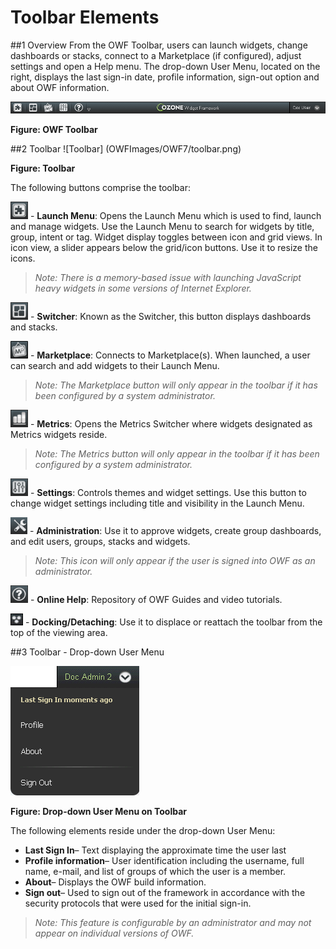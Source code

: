 # Toolbar Elements

##1 Overview
From the OWF Toolbar, users can launch widgets, change dashboards or stacks, connect to a Marketplace (if configured), adjust settings and open a Help menu. The drop-down User Menu, located on the right, displays the last sign-in date, profile information, sign-out option and about OWF information. 

![OWF Toolbar](OWFImages/OWF7/owf_toolbar.png)

**Figure: OWF Toolbar**

##2 Toolbar
![Toolbar] (OWFImages/OWF7/toolbar.png)

<b>Figure: Toolbar</b>

The following buttons comprise the toolbar:

![Launch Menu Button](OWFImages/OWF7/launch_menu_button.png) - __Launch Menu__: Opens the Launch Menu which is used to find, launch and manage widgets. Use the Launch Menu to search for widgets by title, group, intent or tag. Widget display toggles between icon and grid views. In icon view, a slider appears below the grid/icon buttons. Use it to resize the icons.  

> *Note: There is a memory-based issue with launching JavaScript heavy widgets in some versions of Internet Explorer.*


![Switcher Button](OWFImages/OWF7/switcher_button.png) - __Switcher__: Known as the Switcher, this button displays dashboards and stacks.

![Marketplace Button](OWFImages/OWF7/marketplace_button.png?raw=true) - __Marketplace__: Connects to Marketplace(s). When launched, a user can search and add widgets to their Launch Menu. 

> *Note: The Marketplace button will only appear in the toolbar if it has been configured by a system administrator.*

![Metrics Button](OWFImages/OWF7/metrics_button.png?raw=true) - __Metrics__: Opens the Metrics Switcher where widgets designated as Metrics widgets reside. 

> *Note: The Metrics button will only appear in the toolbar if it has been configured by a system administrator.*

![Settings Button](OWFImages/OWF7/settings_button.png) - __Settings__: Controls themes and widget settings. Use this button to change widget settings including title and visibility in the Launch Menu. 

![Administration Button](OWFImages/OWF7/administration_button.png) - __Administration__: Use it to approve widgets, create group dashboards, and edit users, groups, stacks and widgets. 

> *Note: This icon will only appear if the user is signed into OWF as an administrator.*

![Online Help Button](OWFImages/OWF7/online_help_button.png) - __Online Help__: Repository of OWF Guides and video tutorials.   

![Docking/Detaching Button](OWFImages/OWF7/docking_detaching_button.png) - __Docking/Detaching__: Use it to displace or reattach the toolbar from the top of the viewing area. 

##3 Toolbar - Drop-down User Menu

![Drop-down User Menu](OWFImages/OWF7/drop_down_user_menu.png)

**Figure: Drop-down User Menu on Toolbar**


The following elements reside under the drop-down User Menu:


*	**Last Sign In**– Text displaying the approximate time the user last
*	**Profile information**– User identification including the username, full name, e-mail, and list of groups of which the user is a member. 
*	**About**– Displays the OWF build information. 
*	**Sign out**– Used to sign out of the framework in accordance with the security protocols that were used for the initial sign-in. 

> *Note: This feature is configurable by an administrator and may not appear on individual versions of OWF.*
